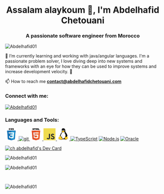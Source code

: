 <h1 align="center">Assalam alaykoum 👋, I'm Abdelhafid Chetouani</h1>
<h3 align="center">A passionate software engineer from Morocco</h3>

<p align="left"> <img src="https://komarev.com/ghpvc/?username=Abdelhafid01&label=Profile%20views&color=brightgreen&style=flat" alt="Abdelhafid01" /> </p> 

🌱 I’m currently learning and working with java/angular languages. I'm a passionate problem solver, I love diving deep into new systems and frameworks with an eye for how they can be used to improve systems and increase development velocity. 🌱

📫 How to reach me **contact@abdelhafidchetouani.com**

<h3 align="left">Connect with me:</h3>
<p align="left">
<a href="https://www.linkedin.com/in/chetouani-abdelhafid/" target="blank"><img align="center" src="https://raw.githubusercontent.com/rahuldkjain/github-profile-readme-generator/master/src/images/icons/Social/linked-in-alt.svg" alt="Abdelhafid01" height="30" width="40" /></a>
</p>

<h3 align="left">Languages and Tools:</h3>
<p align="left"> 
  <a href="https://www.w3schools.com/css/" target="_blank" rel="noreferrer"> <img src="https://raw.githubusercontent.com/devicons/devicon/master/icons/css3/css3-original-wordmark.svg" alt="css3" width="40" height="40"/> </a> 
  <a href="https://git-scm.com/" target="_blank" rel="noreferrer"> <img src="https://www.vectorlogo.zone/logos/git-scm/git-scm-icon.svg" alt="git" width="40" height="40"/> </a> 
  <a href="https://www.w3.org/html/" target="_blank" rel="noreferrer"> <img src="https://raw.githubusercontent.com/devicons/devicon/master/icons/html5/html5-original-wordmark.svg" alt="html5" width="40" height="40"/> </a> 
  <a href="https://developer.mozilla.org/en-US/docs/Web/JavaScript" target="_blank" rel="noreferrer"> <img src="https://raw.githubusercontent.com/devicons/devicon/master/icons/javascript/javascript-original.svg" alt="javascript" width="40" height="40"/> </a> 
  <a href="https://www.linux.org/" target="_blank" rel="noreferrer"> <img src="https://raw.githubusercontent.com/devicons/devicon/master/icons/linux/linux-original.svg" alt="linux" width="40" height="40"/> </a>
  <a href="#"><img src="https://icongr.am/devicon/typescript-original.svg?size=128&color=currentColor" title="TypeScript" alt="TypeScript" height="40"/></a>
  <a href="#"><img src="https://icongr.am/devicon/nodejs-original.svg?size=128&color=currentColor" title="Node.js" alt="Node.js" height="40"/></a>
  <a href="#"><img src="https://icongr.am/devicon/oracle-original.svg?size=128&color=currentColor" title="Oracle" alt="Oracle" height="40"/></a>
</p>
<a href="https://app.daily.dev/AbdelhafidCh"><img src="https://api.daily.dev/devcards/29280d27558d4f1a93d3f3409f6c36f5.png?r=auo" width="400" alt="ch abdelhafid's Dev Card"/></a>
<br/>
<p><img align="left" src="https://github-readme-stats.vercel.app/api/top-langs?username=Abdelhafid01&show_icons=true&locale=en&layout=compact" alt="Abdelhafid01" /></p>
<br/>
<p><img align="center" src="https://github-readme-stats.vercel.app/api?username=Abdelhafid01&show_icons=true&locale=en" alt="Abdelhafid01" /></p>
<br/>
<p><img align="left" src="https://github-readme-streak-stats.herokuapp.com/?user=Abdelhafid01&" alt="Abdelhafid01" /></p>
